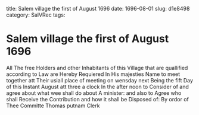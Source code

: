 title: Salem village the first of August 1696
date: 1696-08-01
slug: d1e8498
category: SalVRec
tags: 


<div markdown class="doc" id="d1e8498">


# Salem village the first of August 1696

All The free Holders and other Inhabitants of this Village that are quallified according to Law are Hereby Requiered In His majesties Name to meet together att Their usiall place of meeting on wensday next Being the fift Day of this Instant August att three a clock In the after noon to Consider of and agree about what wee shall do about A minister: and also to Agree who shall Receive the Contribution and how it shall be Disposed of: By ordor of Thee Committe  Thomas putnam Clerk
</div>